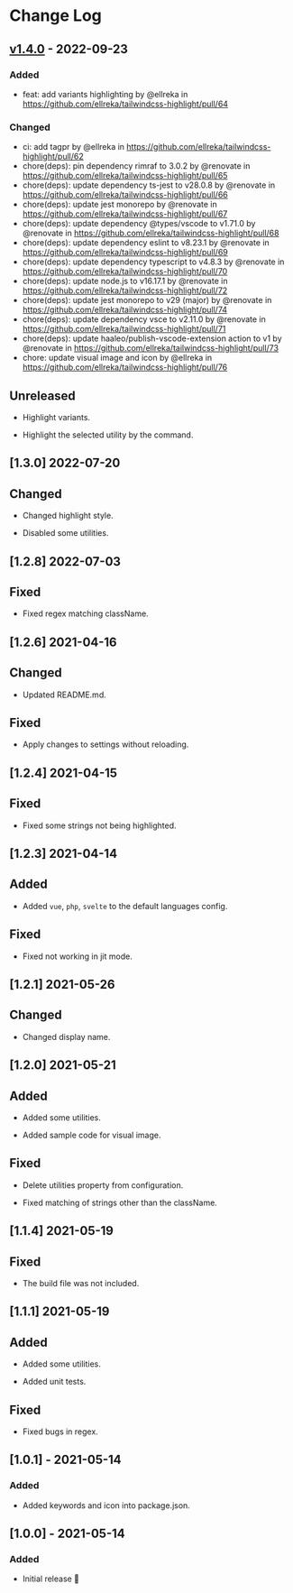 # Change Log

## [v1.4.0](https://github.com/ellreka/tailwindcss-highlight/compare/v1.3.0...v1.4.0) - 2022-09-23
### Added
- feat: add variants highlighting by @ellreka in https://github.com/ellreka/tailwindcss-highlight/pull/64
### Changed
- ci: add tagpr by @ellreka in https://github.com/ellreka/tailwindcss-highlight/pull/62
- chore(deps): pin dependency rimraf to 3.0.2 by @renovate in https://github.com/ellreka/tailwindcss-highlight/pull/65
- chore(deps): update dependency ts-jest to v28.0.8 by @renovate in https://github.com/ellreka/tailwindcss-highlight/pull/66
- chore(deps): update jest monorepo by @renovate in https://github.com/ellreka/tailwindcss-highlight/pull/67
- chore(deps): update dependency @types/vscode to v1.71.0 by @renovate in https://github.com/ellreka/tailwindcss-highlight/pull/68
- chore(deps): update dependency eslint to v8.23.1 by @renovate in https://github.com/ellreka/tailwindcss-highlight/pull/69
- chore(deps): update dependency typescript to v4.8.3 by @renovate in https://github.com/ellreka/tailwindcss-highlight/pull/70
- chore(deps): update node.js to v16.17.1 by @renovate in https://github.com/ellreka/tailwindcss-highlight/pull/72
- chore(deps): update jest monorepo to v29 (major) by @renovate in https://github.com/ellreka/tailwindcss-highlight/pull/74
- chore(deps): update dependency vsce to v2.11.0 by @renovate in https://github.com/ellreka/tailwindcss-highlight/pull/71
- chore(deps): update haaleo/publish-vscode-extension action to v1 by @renovate in https://github.com/ellreka/tailwindcss-highlight/pull/73
- chore: update visual image and icon by @ellreka in https://github.com/ellreka/tailwindcss-highlight/pull/76

## Unreleased

- Highlight variants.

- Highlight the selected utility by the command.

## [1.3.0] 2022-07-20

## Changed

- Changed highlight style.

- Disabled some utilities.

## [1.2.8] 2022-07-03

## Fixed

- Fixed regex matching className.

## [1.2.6] 2021-04-16

## Changed

- Updated README.md.

## Fixed

- Apply changes to settings without reloading.

## [1.2.4] 2021-04-15

## Fixed

- Fixed some strings not being highlighted.

## [1.2.3] 2021-04-14

## Added

- Added `vue`, `php`, `svelte` to the default languages config.

## Fixed

- Fixed not working in jit mode.

## [1.2.1] 2021-05-26

## Changed

- Changed display name.

## [1.2.0] 2021-05-21

## Added

- Added some utilities.

- Added sample code for visual image.

## Fixed

- Delete utilities property from configuration.

- Fixed matching of strings other than the className.

## [1.1.4] 2021-05-19

## Fixed

- The build file was not included.

## [1.1.1] 2021-05-19

## Added

- Added some utilities.

- Added unit tests.

## Fixed

- Fixed bugs in regex.

## [1.0.1] - 2021-05-14

### Added

- Added keywords and icon into package.json.

## [1.0.0] - 2021-05-14

### Added

- Initial release 🎉

